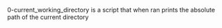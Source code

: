 0-current_working_directory is a script that when ran prints the absolute path of the current directory 
